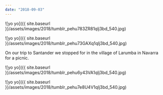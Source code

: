 ```yaml
---
date: "2018-09-03"
---
```


![yo yo]({{ site.baseurl }}/assets/images/2018/tumblr_pehu783ZR81qlj3bd_540.jpg)

![yo yo]({{ site.baseurl }}/assets/images/2018/tumblr_pehu73GAXq1qlj3bd_540.jpg)

On our trip to Santander we stopped for in the village of Larumba in Navarra for a picnic.

![yo yo]({{ site.baseurl }}/assets/images/2018/tumblr_pehu6y43VA1qlj3bd_540.jpg)

![yo yo]({{ site.baseurl }}/assets/images/2018/tumblr_pehu7e8U4V1qlj3bd_540.jpg)
